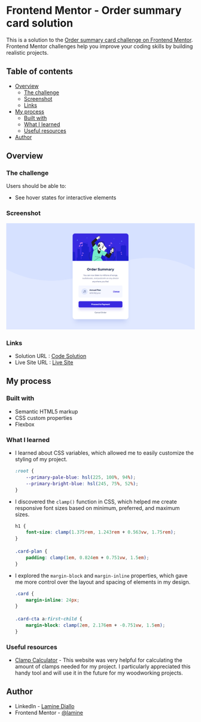 # Frontend Mentor - Order summary card solution

This is a solution to
the [Order summary card challenge on Frontend Mentor](https://www.frontendmentor.io/challenges/order-summary-component-QlPmajDUj).  
Frontend Mentor challenges help you improve your coding skills by building realistic projects.

## Table of contents

- [Overview](#overview)
    - [The challenge](#the-challenge)
    - [Screenshot](#screenshot)
    - [Links](#links)
- [My process](#my-process)
    - [Built with](#built-with)
    - [What I learned](#what-i-learned)
    - [Useful resources](#useful-resources)
- [Author](#author)

## Overview

### The challenge

Users should be able to:

- See hover states for interactive elements

### Screenshot

![](design/Screenshot.png)

### Links

- Solution URL : [Code Solution](https://github.com/LamineGitHub/order-summary-card)
- Live Site URL : [Live Site](https://laminegithub.github.io/order-summary-card/)

## My process

### Built with

- Semantic HTML5 markup
- CSS custom properties
- Flexbox

### What I learned

- I learned about CSS variables, which allowed me to easily customize the styling of my project.

  ```css
  :root {
      --primary-pale-blue: hsl(225, 100%, 94%);
      --primary-bright-blue: hsl(245, 75%, 52%);
  }
  ```

- I discovered the `clamp()` function in CSS, which helped me create responsive font sizes based on minimum, preferred,
  and maximum sizes.

  ```css
  h1 {
      font-size: clamp(1.375rem, 1.243rem + 0.563vw, 1.75rem);
  }
 
  .card-plan {
      padding: clamp(1em, 0.824em + 0.751vw, 1.5em);
  }
  ```

- I explored the `margin-block` and `margin-inline` properties, which gave me more control over the layout and spacing
  of elements in my design.

  ```css
  .card {
      margin-inline: 24px;
  }

  .card-cta a:first-child {
      margin-block: clamp(2em, 2.176em + -0.751vw, 1.5em);
  }
  ```


### Useful resources

- [Clamp Calculator](https://www.marcbacon.com/tools/clamp-calculator/) - This website was very helpful for calculating
  the amount of clamps needed for my project. I particularly appreciated this handy tool and will use it in the future
  for my woodworking projects.

## Author

- LinkedIn - [Lamine Diallo](https://www.linkedin.com/in/mamadou-lamine-diallo-1a8596241)
- Frontend Mentor - [@lamine](https://www.frontendmentor.io/profile/LamineGitHub)

